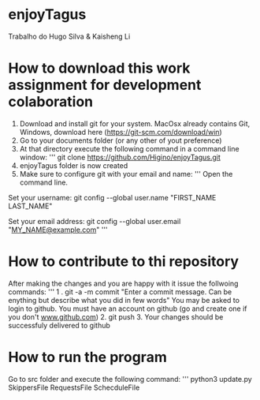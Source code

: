 # enjoyTagus

Trabalho do Hugo Silva & Kaisheng Li


# How to download this work assignment for development colaboration

1. Download and install git for your system. MacOsx already contains Git, Windows, download here (https://git-scm.com/download/win) 
2. Go to your documents folder (or any other of yout preference)
3. At that directory execute the following command in a command line window:
''' git clone https://github.com/Higino/enjoyTagus.git
4. enjoyTagus folder is now created
5. Make sure to configure git with your email and name:
'''
Open the command line.

Set your username:
git config --global user.name "FIRST_NAME LAST_NAME"

Set your email address:
git config --global user.email "MY_NAME@example.com"
'''

# How to contribute to thi repository
After making the changes and you are happy with it issue the follwoing commands:
'''
1 . git -a -m commit "Enter a commit message. Can be enything but describe what you did in few words"
 You may be asked to login to github. You must have an account on github (go and create one if you don't www.github.com)
2. git push
3. Your changes should be successfuly delivered to github

# How to run the program
Go to src folder and execute the following command:
''' python3 update.py SkippersFile RequestsFile SchecduleFile